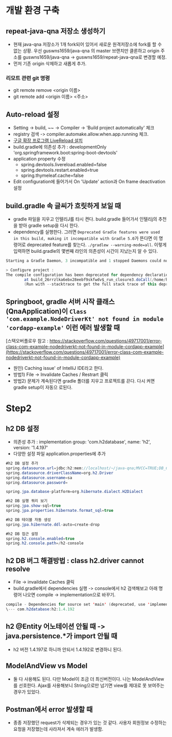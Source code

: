 # 개발 환경 구축 
## repeat-java-qna 저장소 생성하기 
- 현재 java-qna 저장소가 1개 fork되어 있어서 새로운 원격저장소에 fork를 할 수 없는 상황. 우선 guswns1659/java-qna 의 master 브랜치만 클론하고 origin 주소를 guswns1659/java-qna -> guswns1659/repeat-java-qna로 변경할 예정.
- 먼저 기존 origin 삭제하고 새롭게 추가.
 
### 리모트 관련 git 명령 
- git remote remove <origin 이름>
- git remote add <origin 이름> <주소>

## Auto-reload 설정 
- Setting -> build, ~~ -> Compiler -> 'Build project automatically' 체크 
- registry 검색 -> compiler.automake.allow.when.app.running 체크. 
- [구글 확장 프로그램 LiveReload 설치](https://chrome.google.com/webstore/detail/livereload/jnihajbhpnppcggbcgedagnkighmdlei?hl=ko)
- build.gradle에 의존성 추가 : developmentOnly 'org.springframework.boot:spring-boot-devtools'
- application property 수정 
    - spring.devtools.livereload.enabled=false
    - spring.devtools.restart.enabled=true
    - spring.thymeleaf.cache=false
- Edit configuration에 들어가서 On 'Update' action과 On frame deactivation 설정 

## build.gradle 속 글씨가 흐릿하게 보일 때 
- gradle 파일을 지우고 인텔리J를 타시 켠다. build.gradle 들어가서 인텔리j의 추천을 받아 gradle setup을 다시 한다. 
- dependency를 실행한다. 그러면 `Deprecated Gradle features were used in this build, making it incompatible with Gradle 5.0`가 뜬다면 이 명령어로 deprecated feature를 찾는다. `./gradlew --warning-mode=all`. 이렇게 입력하면 build.gradle의 몇번째 라인의 의존성이 시간이 지났는지 알 수 있다. 

```java
Starting a Gradle Daemon, 3 incompatible and 1 stopped Daemons could not be reused, use --status for details

> Configure project :
The compile configuration has been deprecated for dependency declaration. This will fail with an error in Gradle 7.0. Please use the implementation configuration instead.
        at build_26rrzlka6ebx28eebf9skfwdv$_run_closure3.doCall(/home/hyunjun/문서/repeat-java-qna/build.gradle:25)
        (Run with --stacktrace to get the full stack trace of this deprecation warning.)
```

## Springboot, gradle 서버 시작 클래스(QnaApplication)이 `Class 'com.example.NodeDriverKt' not found in module 'cordapp-example'` 이런 에러 발생할 때 
[스택오버플로우 참고 : https://stackoverflow.com/questions/49717001/error-class-com-example-nodedriverkt-not-found-in-module-cordapp-example](https://stackoverflow.com/questions/49717001/error-class-com-example-nodedriverkt-not-found-in-module-cordapp-example)
- 원인) Caching issue' of IntelliJ IDE라고 한다. 
- 방법1) File -> Invalidate Caches / Restrart 클릭 
- 방법2) 문제가 계속된다면 gradle 폴더를 지우고 프로젝트를 끈다. 다시 켜면 gradle setup이 자동으 로된다. 

# Step2 
## h2 DB 설정 
- 의존성 추가 : implementation group: 'com.h2database', name: 'h2', version: '1.4.197'
- 다양한 설정 파일 application.properties에 추가 

```java
#h2 DB 설정 추가
spring.datasource.url=jdbc:h2:mem://localhost/~/java-qna;MVCC=TRUE;DB_CLOSE_ON_EXIT=FALSE
spring.datasource.driverClassName=org.h2.Driver
spring.datasource.username=sa
spring.datasource.password=

spring.jpa.database-platform=org.hibernate.dialect.H2Dialect

#h2 DB 실행 쿼리 보기
spring.jpa.show-sql=true
spring.jpa.properties.hibernate.format_sql=true

#h2 DB 테이블 자동 생성
spring.jpa.hibernate.ddl-auto=create-drop

#h2 DB 접근 설정
spring.h2.console.enabled=true
spring.h2.console.path=/h2-console
```

## h2 DB 버그 해결방법 : class h2.driver cannot resolve 
- File -> invaildate Caches 클릭
- build.gradle에서 dependencies 실행 -> console에서 h2 검색해보고 아래 명령어 나오면 compile -> implementation으로 바꾸기. 

```java
compile - Dependencies for source set 'main' (deprecated, use 'implementation' instead).
\--- com.h2database:h2:1.4.192
```

## h2 @Entity 어노테이션 안될 때 -> java.persistence.*가 import 안될 때 
- h2 버전 1.4.197로 하니까 안되서 1.4.192로 변경하니 된다.

## ModelAndView vs Model 
- 둘 다 사용해도 된다. 다만 Model이 조금 더 최신버전이다. 나는 ModelAndView를 선호한다. Ajax를 사용해보니 String으로만 넘기면 view를 제대로 못 보여주는 경우가 있었다. 

## Postman에서 error 발생할 때 
- 종종 저장했던 request가 삭제되는 경우가 있는 것 같다. 사용자 회원정보 수정하는 요청을 저장했는데 사라져서 계속 에러가 발생함. 
